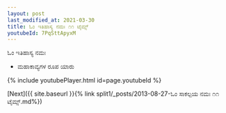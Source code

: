 ```yaml
---
layout: post
last_modified_at: 2021-03-30
title: ಓಂ ಇತಿಹಾಸ್ಯ ನಮಃ ೧೧ ಟೈಮ್ಸ್
youtubeId: 7PqSttApyxM
---
```

 
 
 ಓಂ ಇತಿಹಾಸ್ಯ ನಮಃ  
 
 -  ಮಹಾಕಾವ್ಯಗಳ ರೂಪ ಯಾರು 
 
  
 
  
 
 
 
 
 
 


{% include youtubePlayer.html id=page.youtubeId %}
 
[Next]({{ site.baseurl }}{% link  split1/_posts/2013-08-27-ಓಂ ಸಾಕಲ್ಪಯ ನಮಃ ೧೧ ಟೈಮ್ಸ್.md%})
 
